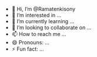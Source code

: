 - 👋 Hi, I’m @Ramatenkisony
- 👀 I’m interested in ...
- 🌱 I’m currently learning ...
- 💞️ I’m looking to collaborate on ...
- 📫 How to reach me ...
- 😄 Pronouns: ...
- ⚡ Fun fact: ...

<!---
Ramatenkisony/Ramatenkisony is a ✨ special ✨ repository because its `README.md` (this file) appears on your GitHub profile.
You can click the Preview link to take a look at your changes.
--->
